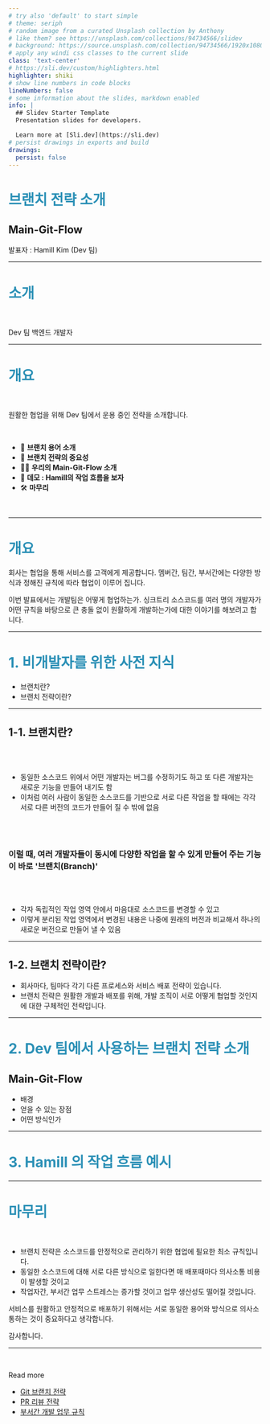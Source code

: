 ```yaml
---
# try also 'default' to start simple
# theme: seriph
# random image from a curated Unsplash collection by Anthony
# like them? see https://unsplash.com/collections/94734566/slidev
# background: https://source.unsplash.com/collection/94734566/1920x1080
# apply any windi css classes to the current slide
class: 'text-center'
# https://sli.dev/custom/highlighters.html
highlighter: shiki
# show line numbers in code blocks
lineNumbers: false
# some information about the slides, markdown enabled
info: |
  ## Slidev Starter Template
  Presentation slides for developers.

  Learn more at [Sli.dev](https://sli.dev)
# persist drawings in exports and build
drawings:
  persist: false
---
```


# 브랜치 전략 소개

## Main-Git-Flow

발표자 : Hamill Kim (Dev 팀)

---

# 소개

<br>

Dev 팀 백엔드 개발자

---

# 개요

<br>

원활한 협업을 위해 Dev 팀에서 운용 중인 전략을 소개합니다.

<br>

- 📝 **브랜치 용어 소개**
- 🎨 **브랜치 전략의 중요성**
- 🧑‍💻 **우리의 Main-Git-Flow 소개**
- 🤹 **데모 : Hamill의 작업 흐름을 보자**
- 🛠 **마무리**

<br>

<style>
h1 {
  background-color: #2B90B6;
  -webkit-background-clip: text;
  -moz-background-clip: text;
  -webkit-text-fill-color: transparent;
  -moz-text-fill-color: transparent;
}
</style>

---

# 개요

회사는 협업을 통해 서비스를 고객에게 제공합니다. 
멤버간, 팀간, 부서간에는 다양한 방식과 정해진 규칙에 따라 협업이 이루어 집니다. 

이번 발표에서는 개발팀은 어떻게 협업하는가.
싱크트리 소스코드를 여러 명의 개발자가 어떤 규칙을 바탕으로 큰 충돌 없이 원활하게 개발하는가에 대한 이야기를 해보려고 합니다.

---

# 1. 비개발자를 위한 사전 지식

- 브랜치란?
- 브랜치 전략이란?

---

## 1-1. 브랜치란?

<br>
<br>

- 동일한 소스코드 위에서 어떤 개발자는 버그를 수정하기도 하고 또 다른 개발자는 새로운 기능을 만들어 내기도 함
- 이처럼 여러 사람이 동일한 소스코드를 기반으로 서로 다른 작업을 할 때에는 각각 서로 다른 버전의 코드가 만들어 질 수 밖에 없음

<br>
<br>

### 이럴 때, 여러 개발자들이 동시에 다양한 작업을 할 수 있게 만들어 주는 기능이 바로 '브랜치(Branch)'

<br>
<br>

- 각자 독립적인 작업 영역 안에서 마음대로 소스코드를 변경할 수 있고
- 이렇게 분리된 작업 영역에서 변경된 내용은 나중에 원래의 버전과 비교해서 하나의 새로운 버전으로 만들어 낼 수 있음

---

## 1-2. 브랜치 전략이란?

- 회사마다, 팀마다 각기 다른 프로세스와 서비스 배포 전략이 있습니다.
- 브랜치 전략은 원활한 개발과 배포를 위해, 개발 조직이 서로 어떻게 협업할 것인지에 대한 구체적인 전략입니다.

---

# 2. Dev 팀에서 사용하는 브랜치 전략 소개

## Main-Git-Flow 

- 배경
- 얻을 수 있는 장점
- 어떤 방식인가

---

# 3. Hamill 의 작업 흐름 예시

---

# 마무리

<br>

- 브랜치 전략은 소스코드를 안정적으로 관리하기 위한 협업에 필요한 최소 규칙입니다. 
- 동일한 소스코드에 대해 서로 다른 방식으로 일한다면 매 배포때마다 의사소통 비용이 발생할 것이고
- 작업자간, 부서간 업무 스트레스는 증가할 것이고 업무 생산성도 떨어질 것입니다. 

서비스를 원활하고 안정적으로 배포하기 위해서는 서로 동일한 용어와 방식으로 의사소통하는 것이 중요하다고 생각합니다.

감사합니다.

---

<br>

Read more 
- [Git 브랜치 전략](https://www.notion.so/ntuple/Git-6c45e9ffb5094f50940f25dfc42eb713)
- [PR 리뷰 전략](https://www.notion.so/ntuple/PR-87b3d712fcbd47fb8178169933a17cc4)
- [부서간 개발 업무 규칙](https://www.notion.so/ntuple/d98d2f273f29426790bee053e59aa408)